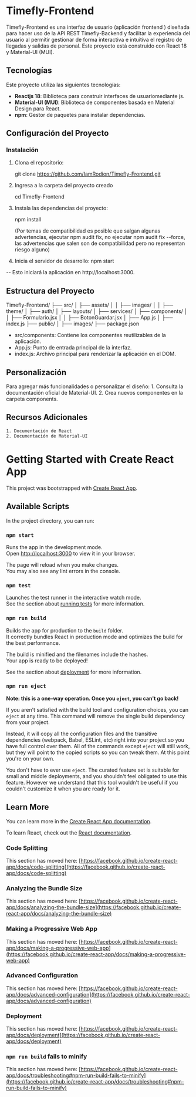 # Timefly-Frontend

Timefly-Frontend es una interfaz de usuario (aplicación frontend ) diseñada para hacer uso de la API REST Timefly-Backend y facilitar la experiencia del usuario al permitir gestionar de forma interactiva e intuitiva el registro de llegadas y salidas de personal. Este proyecto está construido con React 18 y Material-UI (MUI).

## Tecnologías

Este proyecto utiliza las siguientes tecnologías:

- **Reactjs 18**: Biblioteca para construir interfaces de usuariomediante js.
- **Material-UI (MUI)**: Biblioteca de componentes basada en Material Design para React.
- **npm**: Gestor de paquetes para instalar dependencias.

## Configuración del Proyecto

### Instalación

1. Clona el repositorio:

    git clone https://github.com/IamRodion/Timefly-Frontend.git

2. Ingresa a la carpeta del proyecto creado

    cd Timefly-Frontend

3. Instala las dependencias del proyecto:

    npm install 

    (Por temas de compatibilidad es posible que salgan algunas advertencias, ejecutar npm audit fix, 
        no ejecutar npm audit fix --force, las advertencias que salen son de compatibilidad pero no representan riesgo alguno)

4. Inicia el servidor de desarrollo:
    npm start


-- Esto iniciará la aplicación en http://localhost:3000.


## Estructura del Proyecto

Timefly-Frontend/
├── src/
│   ├── assets/
│   │   ├── images/
│   │   ├── theme/
│   ├── auth/
│   ├── layouts/
│   ├── services/
│   ├── components/
│   │   ├── Formulario.jsx
│   │   ├── BotonGuardar.jsx
│   ├── App.js
│   ├── index.js
├── public/
│   ├── images/
├── package.json

- src/components: Contiene los componentes reutilizables de la aplicación.
- App.js: Punto de entrada principal de la interfaz.
- index.js: Archivo principal para renderizar la aplicación en el DOM.

## Personalización
Para agregar más funcionalidades o personalizar el diseño:
    1. Consulta la documentación oficial de Material-UI.
    2. Crea nuevos componentes en la carpeta components.
## Recursos Adicionales
    1. Documentación de React
    2. Documentación de Material-UI

















































# Getting Started with Create React App

This project was bootstrapped with [Create React App](https://github.com/facebook/create-react-app).

## Available Scripts

In the project directory, you can run:

### `npm start`

Runs the app in the development mode.\
Open [http://localhost:3000](http://localhost:3000) to view it in your browser.

The page will reload when you make changes.\
You may also see any lint errors in the console.

### `npm test`

Launches the test runner in the interactive watch mode.\
See the section about [running tests](https://facebook.github.io/create-react-app/docs/running-tests) for more information.

### `npm run build`

Builds the app for production to the `build` folder.\
It correctly bundles React in production mode and optimizes the build for the best performance.

The build is minified and the filenames include the hashes.\
Your app is ready to be deployed!

See the section about [deployment](https://facebook.github.io/create-react-app/docs/deployment) for more information.

### `npm run eject`

**Note: this is a one-way operation. Once you `eject`, you can't go back!**

If you aren't satisfied with the build tool and configuration choices, you can `eject` at any time. This command will remove the single build dependency from your project.

Instead, it will copy all the configuration files and the transitive dependencies (webpack, Babel, ESLint, etc) right into your project so you have full control over them. All of the commands except `eject` will still work, but they will point to the copied scripts so you can tweak them. At this point you're on your own.

You don't have to ever use `eject`. The curated feature set is suitable for small and middle deployments, and you shouldn't feel obligated to use this feature. However we understand that this tool wouldn't be useful if you couldn't customize it when you are ready for it.

## Learn More

You can learn more in the [Create React App documentation](https://facebook.github.io/create-react-app/docs/getting-started).

To learn React, check out the [React documentation](https://reactjs.org/).

### Code Splitting

This section has moved here: [https://facebook.github.io/create-react-app/docs/code-splitting](https://facebook.github.io/create-react-app/docs/code-splitting)

### Analyzing the Bundle Size

This section has moved here: [https://facebook.github.io/create-react-app/docs/analyzing-the-bundle-size](https://facebook.github.io/create-react-app/docs/analyzing-the-bundle-size)

### Making a Progressive Web App

This section has moved here: [https://facebook.github.io/create-react-app/docs/making-a-progressive-web-app](https://facebook.github.io/create-react-app/docs/making-a-progressive-web-app)

### Advanced Configuration

This section has moved here: [https://facebook.github.io/create-react-app/docs/advanced-configuration](https://facebook.github.io/create-react-app/docs/advanced-configuration)

### Deployment

This section has moved here: [https://facebook.github.io/create-react-app/docs/deployment](https://facebook.github.io/create-react-app/docs/deployment)

### `npm run build` fails to minify

This section has moved here: [https://facebook.github.io/create-react-app/docs/troubleshooting#npm-run-build-fails-to-minify](https://facebook.github.io/create-react-app/docs/troubleshooting#npm-run-build-fails-to-minify)
